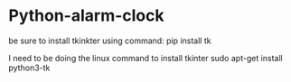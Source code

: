 # Python-alarm-clock

be sure to install tkinkter using command:
    pip install tk

I need to be doing the linux command to install tkinter
    sudo apt-get install python3-tk